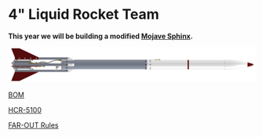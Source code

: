# 4" Liquid Rocket Team

**This year we will be building a modified [Mojave Sphinx](https://www.halfcatrocketry.com/mojave-sphinx).**

![alt text](Assem1.PNG)

[BOM](https://docs.google.com/spreadsheets/d/14efr8l9_zVHHuwc9b49hxxgiD6_vnU3ExFUFa4B9Yjg/edit?usp=sharing)

[HCR-5100](HCR-5100%20-%20Mojave%20Sphinx%20Build,%20Integration,%20and%20Launch%20Guidebook%20-%20R01-2.pdf)

[FAR-OUT Rules](FAR-OUT+Rules+and+Requirements+Document+rev+2024-10-02.pdf)